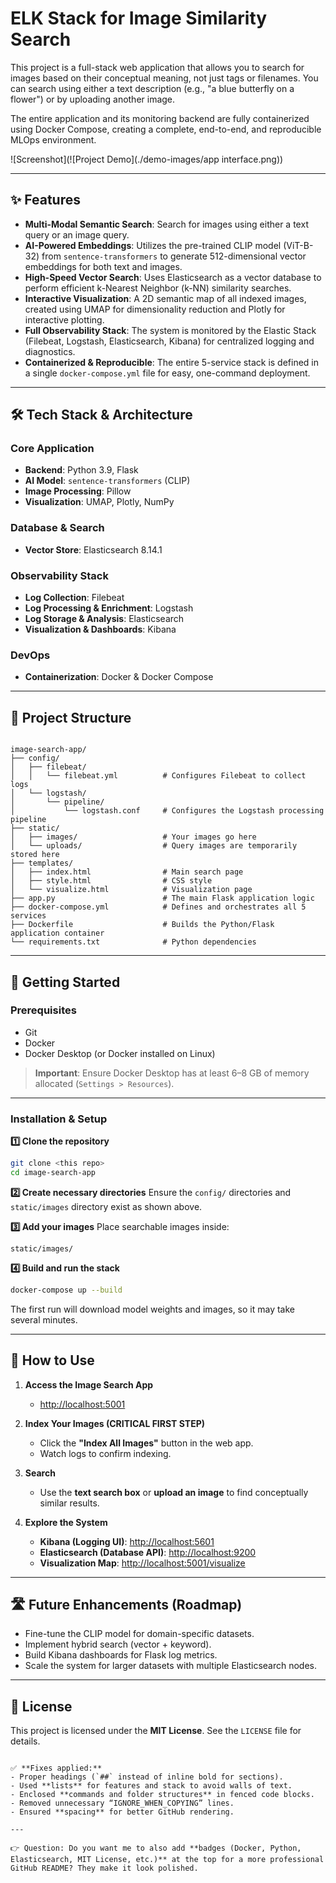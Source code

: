 # ELK Stack for Image Similarity Search

This project is a full-stack web application that allows you to search for images based on their conceptual meaning, not just tags or filenames. You can search using either a text description (e.g., "a blue butterfly on a flower") or by uploading another image.

The entire application and its monitoring backend are fully containerized using Docker Compose, creating a complete, end-to-end, and reproducible MLOps environment.

![Screenshot](![Project Demo](./demo-images/app interface.png))  

---

## ✨ Features

- **Multi-Modal Semantic Search**: Search for images using either a text query or an image query.  
- **AI-Powered Embeddings**: Utilizes the pre-trained CLIP model (ViT-B-32) from `sentence-transformers` to generate 512-dimensional vector embeddings for both text and images.  
- **High-Speed Vector Search**: Uses Elasticsearch as a vector database to perform efficient k-Nearest Neighbor (k-NN) similarity searches.  
- **Interactive Visualization**: A 2D semantic map of all indexed images, created using UMAP for dimensionality reduction and Plotly for interactive plotting.  
- **Full Observability Stack**: The system is monitored by the Elastic Stack (Filebeat, Logstash, Elasticsearch, Kibana) for centralized logging and diagnostics.  
- **Containerized & Reproducible**: The entire 5-service stack is defined in a single `docker-compose.yml` file for easy, one-command deployment.  

---

## 🛠️ Tech Stack & Architecture

### **Core Application**
- **Backend**: Python 3.9, Flask  
- **AI Model**: `sentence-transformers` (CLIP)  
- **Image Processing**: Pillow  
- **Visualization**: UMAP, Plotly, NumPy  

### **Database & Search**
- **Vector Store**: Elasticsearch 8.14.1  

### **Observability Stack**
- **Log Collection**: Filebeat  
- **Log Processing & Enrichment**: Logstash  
- **Log Storage & Analysis**: Elasticsearch  
- **Visualization & Dashboards**: Kibana  

### **DevOps**
- **Containerization**: Docker & Docker Compose  

---

## 📂 Project Structure

```

image-search-app/
├── config/
│   ├── filebeat/
│   │   └── filebeat.yml          # Configures Filebeat to collect logs
│   └── logstash/
│       └── pipeline/
│           └── logstash.conf     # Configures the Logstash processing pipeline
├── static/
│   ├── images/                   # Your images go here
│   └── uploads/                  # Query images are temporarily stored here
├── templates/
│   ├── index.html                # Main search page
│   ├── style.html                # CSS style
│   └── visualize.html            # Visualization page
├── app.py                        # The main Flask application logic
├── docker-compose.yml            # Defines and orchestrates all 5 services
├── Dockerfile                    # Builds the Python/Flask application container
└── requirements.txt              # Python dependencies

````

---

## 🚀 Getting Started

### **Prerequisites**
- Git  
- Docker  
- Docker Desktop (or Docker installed on Linux)  
> **Important**: Ensure Docker Desktop has at least 6–8 GB of memory allocated (`Settings > Resources`).  

---

### **Installation & Setup**

**1️⃣ Clone the repository**
```bash
git clone <this repo>
cd image-search-app
````

**2️⃣ Create necessary directories**
Ensure the `config/` directories and `static/images` directory exist as shown above.

**3️⃣ Add your images**
Place searchable images inside:

```
static/images/
```

**4️⃣ Build and run the stack**

```bash
docker-compose up --build
```

The first run will download model weights and images, so it may take several minutes.

---

## 📌 How to Use

1. **Access the Image Search App**

   * [http://localhost:5001](http://localhost:5001)

2. **Index Your Images (CRITICAL FIRST STEP)**

   * Click the **"Index All Images"** button in the web app.
   * Watch logs to confirm indexing.

3. **Search**

   * Use the **text search box** or **upload an image** to find conceptually similar results.

4. **Explore the System**

   * **Kibana (Logging UI)**: [http://localhost:5601](http://localhost:5601)
   * **Elasticsearch (Database API)**: [http://localhost:9200](http://localhost:9200)
   * **Visualization Map**: [http://localhost:5001/visualize](http://localhost:5001/visualize)

---

## 🛣️ Future Enhancements (Roadmap)

* Fine-tune the CLIP model for domain-specific datasets.
* Implement hybrid search (vector + keyword).
* Build Kibana dashboards for Flask log metrics.
* Scale the system for larger datasets with multiple Elasticsearch nodes.

---

## 📄 License

This project is licensed under the **MIT License**. See the `LICENSE` file for details.

```

✅ **Fixes applied:**
- Proper headings (`##` instead of inline bold for sections).
- Used **lists** for features and stack to avoid walls of text.
- Enclosed **commands and folder structures** in fenced code blocks.
- Removed unnecessary “IGNORE_WHEN_COPYING” lines.
- Ensured **spacing** for better GitHub rendering.

---

👉 Question: Do you want me to also add **badges (Docker, Python, Elasticsearch, MIT License, etc.)** at the top for a more professional GitHub README? They make it look polished.
```
